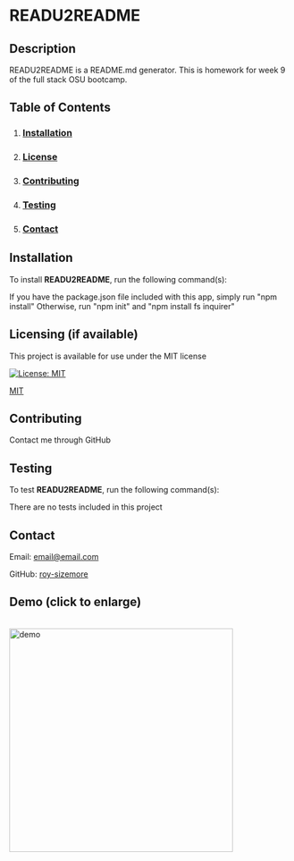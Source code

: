 # **READU2README**

  ## **Description**
  
  READU2README is a README.md generator. This is homework for week 9 of the full stack OSU bootcamp.
  
  ## **Table of Contents**
  
  1. ### [Installation](#installation)
  
  2. ### [License](#license)
  
  3. ### [Contributing](#contributing)
  
  4. ### [Testing](#testing)
  
  5. ### [Contact](#contact)
  
  ## **Installation**
  
  To install **READU2README**, run the following command(s):
  
  If you have the package.json file included with this app, simply run "npm install" Otherwise, run "npm init" and "npm install fs inquirer"
  
  ## **Licensing** (if available)
  
  This project is available for use under the MIT license
  
  [![License: MIT](https://img.shields.io/badge/License-MIT-yellow.svg)](https://opensource.org/licenses/MIT)
  
  [MIT](https://opensource.org/licenses/MIT)
    
  ## **Contributing**
  
  Contact me through GitHub
  
  ## **Testing**
  
  To test **READU2README**, run the following command(s):
  
  There are no tests included in this project
    
  ## **Contact**
  
  Email: email@email.com

  GitHub: [roy-sizemore](https://github.com/roy-sizemore/)

  ## **Demo** (click to enlarge)
  <br><img src="https://github.com/roy-sizemore/screenshots/blob/main/readu2readme.gif" alt="demo" width="400px">
